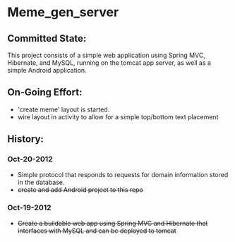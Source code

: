 Meme_gen_server
====================

## Committed State:
This project consists of a simple web application using Spring MVC, Hibernate, 
and MySQL, running on the tomcat app server, as well as a simple Android
application.  

## On-Going Effort:
+ 'create meme' layout is started. 
+ wire layout in activity to allow for a simple top/bottom text placement
  

## History:
### Oct-20-2012
+ Simple protocol that responds to requests for domain information stored in the database.
+ ~~create and add Android project to this repo~~

### Oct-19-2012
+ ~~Create a buildable web app using Spring MVC and Hibernate that interfaces with MySQL and can be deployed to tomcat~~

